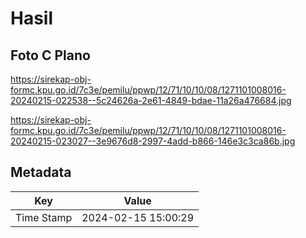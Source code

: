 # Hasil

## Foto C Plano

https://sirekap-obj-formc.kpu.go.id/7c3e/pemilu/ppwp/12/71/10/10/08/1271101008016-20240215-022538--5c24626a-2e61-4849-bdae-11a26a476684.jpg

https://sirekap-obj-formc.kpu.go.id/7c3e/pemilu/ppwp/12/71/10/10/08/1271101008016-20240215-023027--3e9676d8-2997-4add-b866-146e3c3ca86b.jpg


## Metadata

| Key        | Value               |
| ---------- | ------------------- |
| Time Stamp | 2024-02-15 15:00:29 |



